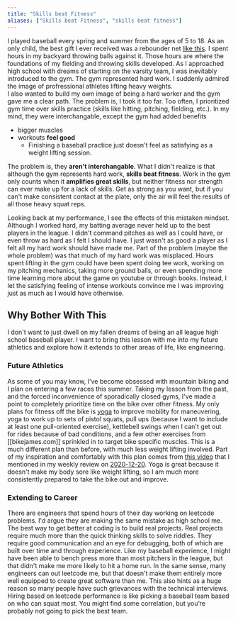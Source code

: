 ```yaml
---
title: "Skills beat Fitness"
aliases: ["Skills beat Fitness", "skills beat fitness"]
---
```

I played baseball every spring and summer from the ages of 5 to 18. As an only child, the best gift I ever received was a rebounder net [like this](https://www.amazon.com/Rukket-Rebounder-Adjustable-Pitchback-PurePower/dp/B075ZLGXQF/ref=sr_1_2_sspa?_encoding=UTF8&c=ts&dchild=1&keywords=Baseball+%26+Softball+Ball+Rebounders&qid=1610509690&s=team-sports&sr=1-2-spons&ts_id=3396441&psc=1&smid=A1FI7HJNEMF0VS&spLa=ZW5jcnlwdGVkUXVhbGlmaWVyPUFKS0pLMkgxMENZRzgmZW5jcnlwdGVkSWQ9QTAwOTk1NzMyWjI2MU1TT1dINlUmZW5jcnlwdGVkQWRJZD1BMDUyNDg0NjEyTThBSkZIQTdEQ1cmd2lkZ2V0TmFtZT1zcF9hdGYmYWN0aW9uPWNsaWNrUmVkaXJlY3QmZG9Ob3RMb2dDbGljaz10cnVl). I spent hours in my backyard throwing balls against it. Those hours are where the foundations of my fielding and throwing skills developed.
As I approached high school with dreams of starting on the varsity team, I was inevitably introduced to the gym. The gym represented hard work. I suddenly admired the image of profressional athletes lifting heavy weights.  
I also wanted to build my own image of being a hard worker and the gym gave me a clear path. 
The problem is, I took it too far.
Too often, I prioritized gym time over skills practice (skills like hitting, pitching, fielding, etc.). In my mind, they were interchangable, except the gym had added benefits
* bigger muscles
* workouts __feel good__
    * Finishing a baseball practice just doesn't feel as satisfying as a weight lifting session. 

The problem is, they **__aren't interchangable__**. 
What I didn't realize is that although the gym represents hard work, **skills beat fitness**. 
Work in the gym only counts when it **amplifies great skills**, but neither fitness nor strength can ever make up for a lack of skills. 
Get as strong as you want, but if you can't make consistent contact at the plate, only the air will feel the results of all those heavy squat reps. 

Looking back at my performance, I see the effects of this mistaken mindset. Although I worked hard, my batting average never held up to the best players in the league. I didn't command pitches as well as I could have, or even throw as hard as I felt I should have. I just wasn't as good a player as I felt all my hard work should have made me. 
Part of the problem (maybe the whole problem) was that much of my hard work was misplaced. Hours spent lifting in the gym could have been spent doing tee work, working on my pitching mechanics, taking more ground balls, or even spending more time learning more about the game on youtube or through books. Instead, I let the satisfying feeling of intense workouts convince me I was improving just as much as I would have otherwise.

## Why Bother With This
I don't want to just dwell on my fallen dreams of being an all league high school baseball player. I want to bring this lesson with me into my future athletics and explore how it extends to other areas of life, like engineering. 
### Future Athletics
As some of you may know, I've become obsessed with mountain biking and I plan on entering a few races this summer. Taking my lesson from the past, and the forced inconvenience of sporadically closed gyms, I've made a point to completely prioritize time on the bike over other fitness. 
My only plans for fitness off the bike is [yoga](https://www.youtube.com/playlist?list=PLBfRLLhSBb-B8-1v35ueWDRaZtyr_boHN) to improve mobility for maneuvering, yoga to work up to sets of pistol squats, pull ups (because I want to include at least one pull-oriented exercise), kettlebell swings when I can't get out for rides because of bad conditions, and a few other exercises from [[bikejames.com]] sprinkled in to target bike specific muscles. 
This is a much different plan than before, with much less weight lifting involved. Part of my inspiration and comfortably with this plan comes from [this video](https://www.youtube.com/watch?v=u3atY160Po4) that I mentioned in my weekly review on [2020-12-20](https://nicktorba.com/brain/2020-12-20). Yoga is great because it doesn't make my body sore like weight lifting, so I am much more consistently prepared to take the bike out and improve. 
### Extending to Career
There are engineers that spend hours of their day working on leetcode problems. I'd argue they are making the same mistake as high school me.
The best way to get better at coding is to build real projects. Real projects require much more than the quick thinking skills to solve riddles. They require good communication and an eye for debugging, both of which are built over time and through experience.
Like my baseball experience, I might have been able to bench press more than most pitchers in the league, but that didn't make me more likely to hit a home run. In the same sense, many engineers can out leetcode me, but that doesn't make them entirely more well equipped to create great software than me.
This also hints as a huge reason so many people have such grievances with the technical interviews. Hiring based on leetcode performance is like picking a baseball team based on who can squat most. You might find some correlation, but you’re probably not going to pick the best team.
